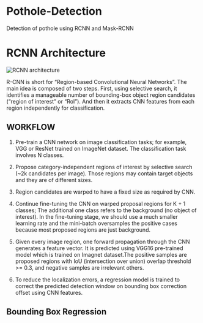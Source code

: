 # Pothole-Detection

Detection of pothole using RCNN and Mask-RCNN 

# RCNN Architecture

![RCNN architecture](https://miro.medium.com/max/1204/1*yWJB5OkMK4UJxLHoeWWWWg.png)

R-CNN is short for “Region-based Convolutional Neural Networks”. The main idea is composed of two steps. First, using selective search, it identifies a manageable number of bounding-box object region candidates (“region of interest” or “RoI”). And then it extracts CNN features from each region independently for classification.
## WORKFLOW

1) Pre-train a CNN network on image classification tasks; for example, VGG or ResNet trained on ImageNet dataset. The classification task involves N classes.

2) Propose category-independent regions of interest by selective search (~2k candidates per image). Those regions may contain target objects and they are of     different sizes.

3) Region candidates are warped to have a fixed size as required by CNN.

4) Continue fine-tuning the CNN on warped proposal regions for K + 1 classes; The additional one class refers to the background (no object of interest). In the fine-tuning stage, we should use a much smaller learning rate and the mini-batch oversamples the positive cases because most proposed regions are just background.

5) Given every image region, one forward propagation through the CNN generates a feature vector. It is predicted using VGG16 pre-trained model which is trained on Imagnet dataset.The positive samples are proposed regions with IoU (intersection over union) overlap threshold >= 0.3, and negative samples are irrelevant others.

6) To reduce the localization errors, a regression model is trained to correct the predicted detection window on bounding box correction offset using CNN features.

## Bounding Box Regression

